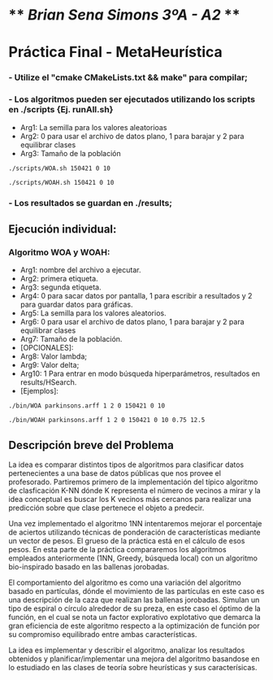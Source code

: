 # ** _Brian Sena Simons 3ºA - A2_ **
# Práctica Final - MetaHeurística

### - Utilize el "cmake CMakeLists.txt && make" para compilar;
### - Los algoritmos pueden ser ejecutados utilizando los scripts en ./scripts {Ej. runAll.sh}
   - Arg1: La semilla para los valores aleatorioas
   - Arg2: 0 para usar el archivo de datos plano, 1 para barajar y 2 para equilibrar clases
   - Arg3: Tamaño de la población

    ./scripts/WOA.sh 150421 0 10

    ./scripts/WOAH.sh 150421 0 10
### - Los resultados se guardan en ./results;
## Ejecución individual:
### Algoritmo WOA y WOAH:
   - Arg1: nombre del archivo a ejecutar.
   - Arg2: primera etiqueta.
   - Arg3: segunda etiqueta.
   - Arg4: 0 para sacar datos por pantalla, 1 para escribir a resultados y 2 para guardar datos para gráficas.
   - Arg5: La semilla para los valores aleatorios.
   - Arg6: 0 para usar el archivo de datos plano, 1 para barajar y 2 para equilibrar clases
   - Arg7: Tamaño de la población.
   - [OPCIONALES]:
   - Arg8: Valor lambda;
   - Arg9: Valor delta;
   - Arg10: 1 Para entrar en modo búsqueda hiperparámetros, resultados en results/HSearch.
   - [Ejemplos]:

    ./bin/WOA parkinsons.arff 1 2 0 150421 0 10

    ./bin/WOAH parkinsons.arff 1 2 0 150421 0 10 0.75 12.5

## Descripción breve del Problema
La idea es comparar distintos tipos de algoritmos para clasificar datos pertenecientes
a una base de datos públicas que nos provee el profesorado. Partiremos primero
de la implementación del típico algoritmo de clasficación K-NN dónde K representa
el número de vecinos a mirar y la idea conceptual es buscar los K vecinos más
cercanos para realizar una predicción sobre que clase pertenece el objeto a predecir.

Una vez implementado el algoritmo 1NN intentaremos mejorar el porcentaje de aciertos
utilizando técnicas de ponderación de características mediante un vector de pesos.
El grueso de la práctica está en el cálculo de esos pesos. En esta parte de la
práctica compararemos los algoritmos empleados anteriormente (1NN, Greedy,
búsqueda local) con un algoritmo bio-inspirado basado en las ballenas jorobadas.

El comportamiento del algoritmo es como una variación del algoritmo basado en
partículas, dónde el movimiento de las partículas en este caso es una descripción
de la caza que realizan las ballenas jorobadas. Simulan un tipo de espiral o círculo
alrededor de su preza, en este caso el óptimo de la función, en el cual se nota
un factor explorativo explotativo que demarca la gran eficiencia de este algoritmo
respecto a la optimización de función por su compromiso equilibrado entre ambas
características.

La idea es implementar y describir el algoritmo, analizar los resultados obtenidos
y planificar/implementar una mejora del algoritmo basandose en lo estudiado
en las clases de teoría sobre heurísticas y sus caracterísicas.
